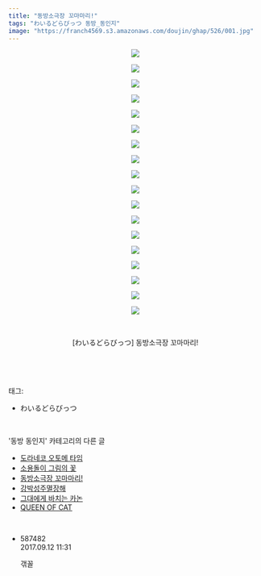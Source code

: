 ```yaml
---
title: "동방소극장 꼬마마리!"
tags: "わいるどらびっつ 동방_동인지"
image: "https://franch4569.s3.amazonaws.com/doujin/ghap/526/001.jpg"
---
```

<div class="article">
<p style="text-align: center; clear: none; float: none;"><img src="{{ site.imgserver2 }}/ghap/526/001.jpg"/></p>
<p style="text-align: center; clear: none; float: none;"><img src="{{ site.imgserver2 }}/ghap/526/002.jpg"/></p>
<p style="text-align: center; clear: none; float: none;"><img src="{{ site.imgserver2 }}/ghap/526/003.jpg"/></p>
<p style="text-align: center; clear: none; float: none;"><img src="{{ site.imgserver2 }}/ghap/526/004.jpg"/></p>
<p style="text-align: center; clear: none; float: none;"><img src="{{ site.imgserver2 }}/ghap/526/005.jpg"/></p>
<p style="text-align: center; clear: none; float: none;"><img src="{{ site.imgserver2 }}/ghap/526/006.jpg"/></p>
<p style="text-align: center; clear: none; float: none;"><img src="{{ site.imgserver2 }}/ghap/526/007.jpg"/></p>
<p style="text-align: center; clear: none; float: none;"><img src="{{ site.imgserver2 }}/ghap/526/008.jpg"/></p>
<p style="text-align: center; clear: none; float: none;"><img src="{{ site.imgserver2 }}/ghap/526/009.jpg"/></p>
<p style="text-align: center; clear: none; float: none;"><img src="{{ site.imgserver2 }}/ghap/526/010.jpg"/></p>
<p style="text-align: center; clear: none; float: none;"><img src="{{ site.imgserver2 }}/ghap/526/011.jpg"/></p>
<p style="text-align: center; clear: none; float: none;"><img src="{{ site.imgserver2 }}/ghap/526/012.jpg"/></p>
<p style="text-align: center; clear: none; float: none;"><img src="{{ site.imgserver2 }}/ghap/526/013.jpg"/></p>
<p style="text-align: center; clear: none; float: none;"><img src="{{ site.imgserver2 }}/ghap/526/014.jpg"/></p>
<p style="text-align: center; clear: none; float: none;"><img src="{{ site.imgserver2 }}/ghap/526/015.jpg"/></p>
<p style="text-align: center; clear: none; float: none;"><img src="{{ site.imgserver2 }}/ghap/526/016.jpg"/></p>
<p style="text-align: center; clear: none; float: none;"><img src="{{ site.imgserver2 }}/ghap/526/017.jpg"/></p>
<p style="text-align: center; clear: none; float: none;"><img src="{{ site.imgserver2 }}/ghap/526/018.jpg"/></p>
<p style="text-align: center; clear: none; float: none;"><br/></p>
<p style="text-align: center; clear: none; float: none;">[わいるどらびっつ] 동방소극장 꼬마마리!</p>
<p><br/></p>
</div><br/>
<div class="tagTrail">
<p>태그: </p>
<ul>
<li>わいるどらびっつ</li>
</ul>
</div><br/>
<div class="another">
<p>'동방 동인지' 카테고리의 다른 글</p>
<ul>
<li><a href="/ghap_528">도라네코 오토메 타임</a></li>
<li><a href="/ghap_527">소용돌이 그림의 꽃</a></li>
<li><a href="/ghap_526">동방소극장 꼬마마리!</a></li>
<li><a href="/ghap_525">강박성주멸장해</a></li>
<li><a href="/ghap_524">그대에게 바치는 카논</a></li>
<li><a href="/ghap_523">QUEEN OF CAT</a></li>
</ul>
</div><br/>
<div class="cb_module cb_fluid">
<div class="cb_wrt cb_profile">
<div class="comment">
<ul>
<li class="cb_thumb_off" id="comment15081155">
<div class="cb_comment_area">
<div class="cb_info_area">
<div class="cb_section">
<span class="cb_nick_name">587482</span>
</div>
<div class="cb_section">
<span class="cb_date">2017.09.12 11:31 </span>
</div>
</div>
<div class="cb_dsc_comment">
<p class="cb_dsc">
											갞꼴
										</p>
</div>
</div></li>
</ul>
</div>
</div><!-- commentList close -->
</div><br/>
